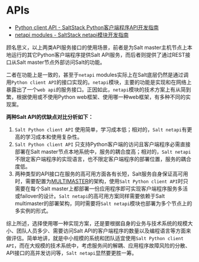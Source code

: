 # APIs

- [Python client API - SaltStack Python客户端程序API开发指南](https://github.com/watermelonbig/SaltStack-Chinese-ManualBook/blob/master/chapter19/19-01.Python-client-API-Python客户端程序API接口.md)
- [netapi modules - SaltStack netapi模块开发指南](https://github.com/watermelonbig/SaltStack-Chinese-ManualBook/blob/master/chapter19/19-02.netapi-modules.md)

顾名思义，以上两类API服务接口的使用场景，前者是为Salt master主机节点上本地运行的其它Python客户端程序提供Salt API服务，而后者则提供了通过REST接口从Salt master节点外部访问Salt的功能。

二者在功能上是一致的，甚至于`netapi` modules实际上在Salt底层仍然是通过调用`Python client API`的接口实现的。`netapi`模块，主要的功能是实现和在网络上暴露出了一个`web api`的服务接口。正因如此，`netapi`模块的技术方案上有从简到繁，根据使用或不使用Python web框架、使用哪一种web框架，有多种不同的实现案。

**两种Salt API的优缺点对比分析如下：**
1. `Salt Python client API` 使用简单，学习成本低；相对的，`Salt netapi`有更高的学习成本和使用复杂性。
2. `Salt Python client API` 只支持Python客户端的访问且客户端程序必需直接部署在Salt master节点本地系统中，服务的耦合度高；相对的，`Salt netapi`不限定客户端程序的实现语言，也不限定客户端程序的部署位置，服务的耦合度低。
3. 两种类型的API接口在服务的高可用方面各有长短，Salt服务自身保证高可用时，需要配置为[MULTIMASTER](https://github.com/watermelonbig/SaltStack-Chinese-ManualBook/blob/master/chapter20/20-2.MULTI-MASTER-TUTORIAL-Multimaster架构的配置教程.md)的架构，使用`Salt Python client API`时只需要在每个Salt master上都部署一份应用程序即可实现客户端程序服务多活或failover的设计。`Salt netapi`的高可用方案同样需要依赖于Salt multimaster的部署架构，同时需要将`Salt netapi`模块也部署为多个节点上的多实例的形式。

综上所述，选择使用哪一种实现方案，还是要根据自身的业务与技术系统的规模大小、团队人员多少、需要访问Salt API的客户端程序的数量以及编程语言等方面来做评估。简单地讲，就是中小规模的系统和团队适宜使用`Salt Python client API`，而在大规模的技术系统中，考虑服务间的解耦、应用程序故障风险的分散、API接口的高并发访问等，`Salt netapi`显然要更胜一筹。
